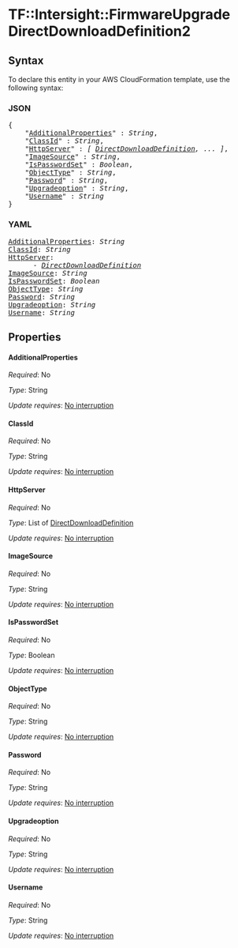 # TF::Intersight::FirmwareUpgrade DirectDownloadDefinition2

## Syntax

To declare this entity in your AWS CloudFormation template, use the following syntax:

### JSON

<pre>
{
    "<a href="#additionalproperties" title="AdditionalProperties">AdditionalProperties</a>" : <i>String</i>,
    "<a href="#classid" title="ClassId">ClassId</a>" : <i>String</i>,
    "<a href="#httpserver" title="HttpServer">HttpServer</a>" : <i>[ <a href="directdownloaddefinition.md">DirectDownloadDefinition</a>, ... ]</i>,
    "<a href="#imagesource" title="ImageSource">ImageSource</a>" : <i>String</i>,
    "<a href="#ispasswordset" title="IsPasswordSet">IsPasswordSet</a>" : <i>Boolean</i>,
    "<a href="#objecttype" title="ObjectType">ObjectType</a>" : <i>String</i>,
    "<a href="#password" title="Password">Password</a>" : <i>String</i>,
    "<a href="#upgradeoption" title="Upgradeoption">Upgradeoption</a>" : <i>String</i>,
    "<a href="#username" title="Username">Username</a>" : <i>String</i>
}
</pre>

### YAML

<pre>
<a href="#additionalproperties" title="AdditionalProperties">AdditionalProperties</a>: <i>String</i>
<a href="#classid" title="ClassId">ClassId</a>: <i>String</i>
<a href="#httpserver" title="HttpServer">HttpServer</a>: <i>
      - <a href="directdownloaddefinition.md">DirectDownloadDefinition</a></i>
<a href="#imagesource" title="ImageSource">ImageSource</a>: <i>String</i>
<a href="#ispasswordset" title="IsPasswordSet">IsPasswordSet</a>: <i>Boolean</i>
<a href="#objecttype" title="ObjectType">ObjectType</a>: <i>String</i>
<a href="#password" title="Password">Password</a>: <i>String</i>
<a href="#upgradeoption" title="Upgradeoption">Upgradeoption</a>: <i>String</i>
<a href="#username" title="Username">Username</a>: <i>String</i>
</pre>

## Properties

#### AdditionalProperties

_Required_: No

_Type_: String

_Update requires_: [No interruption](https://docs.aws.amazon.com/AWSCloudFormation/latest/UserGuide/using-cfn-updating-stacks-update-behaviors.html#update-no-interrupt)

#### ClassId

_Required_: No

_Type_: String

_Update requires_: [No interruption](https://docs.aws.amazon.com/AWSCloudFormation/latest/UserGuide/using-cfn-updating-stacks-update-behaviors.html#update-no-interrupt)

#### HttpServer

_Required_: No

_Type_: List of <a href="directdownloaddefinition.md">DirectDownloadDefinition</a>

_Update requires_: [No interruption](https://docs.aws.amazon.com/AWSCloudFormation/latest/UserGuide/using-cfn-updating-stacks-update-behaviors.html#update-no-interrupt)

#### ImageSource

_Required_: No

_Type_: String

_Update requires_: [No interruption](https://docs.aws.amazon.com/AWSCloudFormation/latest/UserGuide/using-cfn-updating-stacks-update-behaviors.html#update-no-interrupt)

#### IsPasswordSet

_Required_: No

_Type_: Boolean

_Update requires_: [No interruption](https://docs.aws.amazon.com/AWSCloudFormation/latest/UserGuide/using-cfn-updating-stacks-update-behaviors.html#update-no-interrupt)

#### ObjectType

_Required_: No

_Type_: String

_Update requires_: [No interruption](https://docs.aws.amazon.com/AWSCloudFormation/latest/UserGuide/using-cfn-updating-stacks-update-behaviors.html#update-no-interrupt)

#### Password

_Required_: No

_Type_: String

_Update requires_: [No interruption](https://docs.aws.amazon.com/AWSCloudFormation/latest/UserGuide/using-cfn-updating-stacks-update-behaviors.html#update-no-interrupt)

#### Upgradeoption

_Required_: No

_Type_: String

_Update requires_: [No interruption](https://docs.aws.amazon.com/AWSCloudFormation/latest/UserGuide/using-cfn-updating-stacks-update-behaviors.html#update-no-interrupt)

#### Username

_Required_: No

_Type_: String

_Update requires_: [No interruption](https://docs.aws.amazon.com/AWSCloudFormation/latest/UserGuide/using-cfn-updating-stacks-update-behaviors.html#update-no-interrupt)

